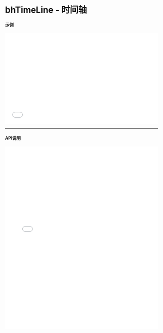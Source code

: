 # bhTimeLine - 时间轴

#### 示例

<iframe width="100%" height="300" src="//jsrun.net/28kKp/embedded/all/light/" allowfullscreen="allowfullscreen" frameborder="0"></iframe>

*****
#### API说明

<iframe width="100%" height="600" src="../bh_apis/1.0/module-bhTimeLine.html" frameborder="0" id="innerFrame"></iframe>